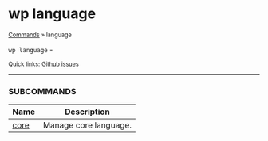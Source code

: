 # wp language

<small>[Commands](/commands/) &raquo; language</small>

`wp language` - 

<small>Quick links: <a href="https://github.com/wp-cli/wp-cli/issues?q=is%3Aopen+label%3Acommand%3Alanguage+sort%3Aupdated-desc">Github issues</a></small>

<hr />





### SUBCOMMANDS

<table>
	<thead>
	<tr>
		<th>Name</th>
		<th>Description</th>
	</tr>
	</thead>
	<tbody>
		<tr>
			<td><a href="/commands/language/core/">core</a></td>
			<td>Manage core language.</td>
		</tr>
	</tbody>
</table>
